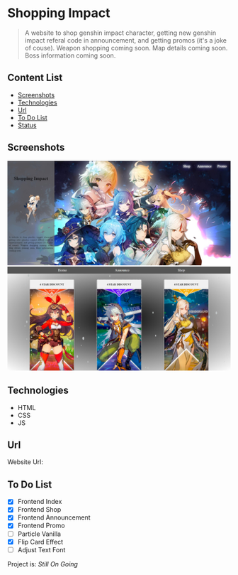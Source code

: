 # Shopping Impact
> A website to shop genshin impact character, getting new genshin impact referal code in announcement, and getting promos (it's a joke of couse). Weapon shopping coming soon. Map details coming soon. Boss information coming soon.

## Content List
* [Screenshots](#screenshots)
* [Technologies](#technologies)
* [Url](#url)
* [To Do List](#to-do-list)
* [Status](#status)


## Screenshots
![index](./img/main.jpg)
![promo](./img/promo.jpg)

## Technologies
* HTML
* CSS
* JS

## Url
Website Url:

## To Do List
- [x] Frontend Index
- [x] Frontend Shop
- [x] Frontend Announcement
- [x] Frontend Promo
- [ ] Particle Vanilla
- [x] Flip Card Effect
- [ ] Adjust Text Font

Project is: _Still On Going_
